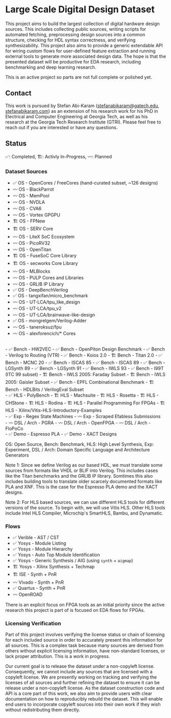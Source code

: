# Large Scale Digital Design Dataset

This project aims to build the largest collection of digital hardware design sources. This includes collecting public sources, writing scripts for automated fetching, preprocessing design sources into a common structure, checking for HDL syntax correctness, and verifying synthesizability. This project also aims to provide a generic extendable API for wiring custom flows for user-defined feature extraction and running external tools to generate more associated design data. The hope is that the presented dataset will be productive for EDA research, including benchmarking and deep learning research.

This is an active project so parts are not full complete or polished yet.

## Contact

This work is pursued by Stefan Abi-Karam ([stefanabikaram@gatech.edu](mailto:stefanabikaram@gatech.edu), [stefanabikaram.com](https://stefanabikaram.com)) as an extension of his research work for his PhD in Electrical and Computer Engineering at Georgia Tech, as well as his research at the Georgia Tech Research Institute (GTRI). Please feel free to reach out if you are interested or have any questions.

## Status

✅: Completed, 🏗️: Activly In-Progress, 〰️: Planned

### Dataset Sources

- ✅ OS - OpenCores / FreeCores (hand-curated subset, ~126 designs)
- 〰️ OS - BlackParrot
- 〰️ OS - MemPool
- 〰️ OS - NVDLA
- 〰️ OS - CVA6
- 〰️ OS - Vortex GPGPU
- 🏗️ OS - FPNew
- 🏗️ OS - SERV Core
- 〰️ OS - LiteX SoC Ecosystem
- 〰️ OS - PicoRV32
- 〰️ OS - OpenTitan
- 🏗️ OS - FuseSoC Core Library
- 🏗️ OS - secworks Core Library
- 〰️ OS - MLBlocks
- 〰️ OS - PULP Cores and Libraries
- 〰️ OS - GRLIB IP Library
- ✅ OS - DeepBenchVerilog
- ✅ OS - tangxifan/micro\_benchmark
- 〰️ OS - UT-LCA/tpu\_like\_design
- 〰️ OS - UT-LCA/tpu\_v2
- 〰️ OS - UT-LCA/brainwave-like-design
- ✅ OS - mongrelgem/Verilog-Adder
- 〰️ OS - taneroksuz/fpu
- 〰️ OS - alexforencich/* Cores
<br/>
- ✅ Bench - HW2VEC
- ✅ Bench - OpenPiton Design Benchmark
- ✅ Bench - Verilog to Routing (VTR)
- ✅ Bench - Koios 2.0
- 🏗️ Bench - Titan 2.0
- ✅ Bench - MCNC 20
- ✅ Bench - ISCAS 85
- ✅ Bench - ISCAS 89
- ✅ Bench - LGSynth 89
- ✅ Bench - LGSynth 91
- ✅ Bench - IWLS 93
- ✅ Bench - I99T (ITC 99 subset)
- 🏗️ Bench - IWLS 2005: Faraday Subset
- 🏗️ Bench - IWLS 2005: Gaisler Subset
- ✅ Bench - EPFL Combinational Benchmark
- 🏗️ Bench - HDLBits / VerilogEval Subset
<br/>
- ✅ HLS - PolyBench
- 🏗️ HLS - Machsuite
- 🏗️ HLS - Rosetta
- 🏗️ HLS - CHStone
- 🏗️ HLS - Rodina
- 🏗️ HLS - Parallel Programming For FPGAs
- 🏗️ HLS - Xilinx/Vitis-HLS-Introductory-Examples
<br/>
- ✅ Exp - Regex State Machines
- 〰️ Exp - Scraped Efabless Submissions
<br/>
- 〰️ DSL / Arch - PGRA
- 〰️ DSL / Arch - OpenFPGA
- 〰️ DSL / Arch - FloPoCo
<br/>
- ✅ Demo - Espresso PLA
- ✅ Demo - XACT Designs

OS: Open Source, Bench: Benchmark, HLS: High Level Synthesis, Exp: Experiment, DSL / Arch: Domain Specific Language and Architecture Generators

Note 1: Since we define Verilog as our based HDL, we must translate some sources from formats like VHDL or BLIF into Verilog. This includes cases like the Titan benchmarks and the GRLIB IP library. Somtimes this also includes building tools to translate older scarcely documented formats like PLA and XNF. This is the case for the Espresso PLA demo and the XACT designs.

Note 2: For HLS based sources, we can use different HLS tools for different versions of the source. To begin with, we will use Vitis HLS. Other HLS tools include Intel HLS Compiler, Microchip's SmartHLS, Bambu, and Dynamatic.

### Flows

- ✅ Verible - AST / CST
- ✅ Yosys - Module Listing
- ✅ Yosys - Module Hierarchy
- ✅ Yosys - Auto Top Module Identification
- ✅ Yosys - Generic Synthesis / AIG (using `synth` + `aigmap`)
- 🏗️ Yosys - Xilinx Synthesis + Techmap
- 🏗️ ISE - Synth + PnR
- 〰️ Vivado - Synth + PnR
- ✅ Quartus - Synth + PnR
- 〰️ OpenROAD

There is an explicit focus on FPGA tools as an initial priority since the active research this project is part of is focused on EDA flows for FPGAs.

### Licensing Verification

Part of this project involves verifying the license status or chain of licensing for each included source in order to accurately present this information for all sources. This is a complex task because many sources are derived from others without explicit licensing information, have non-standard licenses, or lack proper attribution. This is a work in progress.

Our current goal is to release the dataset under a non-copyleft license. Consequently, we cannot include any sources that are licensed with a copyleft license. We are presently working on tracking and verifying the licenses of all sources and further refining the dataset to ensure it can be release under a non-copyleft license. As the dataset construction code and API is a core part of this work, we also aim to provide users with clear documentation on how to reproducibly rebuild the dataset. This will enable end users to incorporate copyleft sources into their own work if they wish without redistributing them directly.
